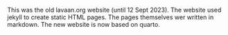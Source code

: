 This was the old lavaan.org website (until 12 Sept 2023). The website used jekyll to create static
HTML pages. The pages themselves wer written in markdown. The new website is now based on quarto.
